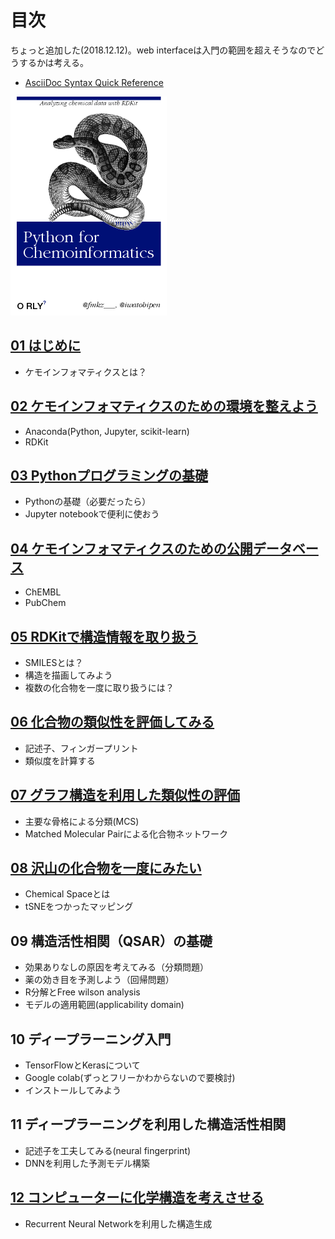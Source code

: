 # 目次

ちょっと追加した(2018.12.12)。web interfaceは入門の範囲を超えそうなのでどうするかは考える。

- [AsciiDoc Syntax Quick Reference](https://asciidoctor.org/docs/asciidoc-syntax-quick-reference/#formatted-text)

<img src="python_for_ci.png" width="250" />

## [01 はじめに](ch01_introduction.asciidoc)

- ケモインフォマティクスとは？

## [02 ケモインフォマティクスのための環境を整えよう](ch02_installation.asciidoc)

- Anaconda(Python, Jupyter, scikit-learn)
- RDKit

## [03 Pythonプログラミングの基礎](ch03_python.asciidoc)

- Pythonの基礎（必要だったら）
- Jupyter notebookで便利に使おう

## [04 ケモインフォマティクスのための公開データベース](ch04_database.asciidoc)

- ChEMBL
- PubChem

## [05 RDKitで構造情報を取り扱う](ch05_rdkit.asciidoc)

- SMILESとは？
- 構造を描画してみよう
- 複数の化合物を一度に取り扱うには？

## [06 化合物の類似性を評価してみる](ch06_similarity.asciidoc)

- 記述子、フィンガープリント
- 類似度を計算する

## [07 グラフ構造を利用した類似性の評価](ch07_graph.asciidoc)

- 主要な骨格による分類(MCS)
- Matched Molecular Pairによる化合物ネットワーク

## [08 沢山の化合物を一度にみたい](ch08_visualization.asciidoc)

- Chemical Spaceとは
- tSNEをつかったマッピング

## 09 構造活性相関（QSAR）の基礎

- 効果ありなしの原因を考えてみる（分類問題）
- 薬の効き目を予測しよう（回帰問題）
- R分解とFree wilson analysis
- モデルの適用範囲(applicability domain)

## 10 ディープラーニング入門

- TensorFlowとKerasについて
- Google colab(ずっとフリーかわからないので要検討)
- インストールしてみよう

## 11 ディープラーニングを利用した構造活性相関

- 記述子を工夫してみる(neural fingerprint)
- DNNを利用した予測モデル構築

## [12 コンピューターに化学構造を考えさせる](ch12_generativemodels.asciidoc)

- Recurrent Neural Networkを利用した構造生成
